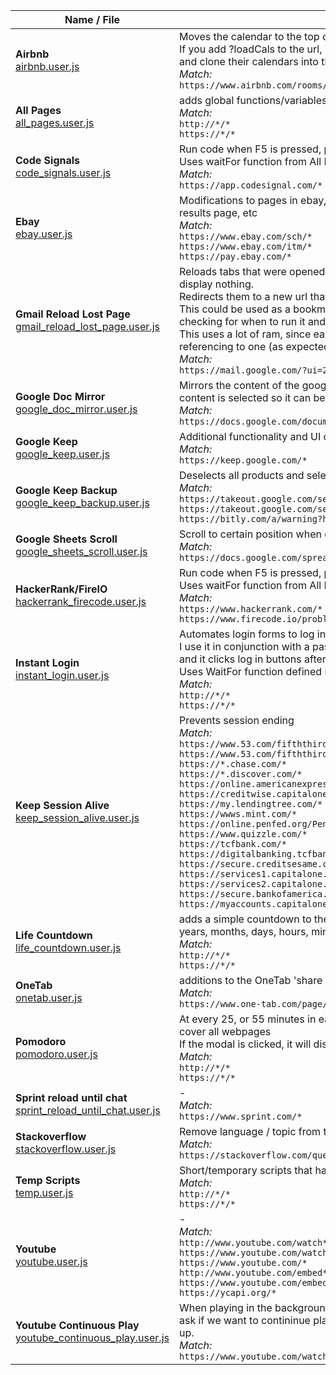 | Name / File | Description / Match |
|---|---|
| **Airbnb**<br>[airbnb.user.js](../master/airbnb.user.js "Airbnb") | Moves the calendar to the top of the page to be able to see availability easily<br>If you add ?loadCals to the url, it will load all the links in the 'rooms' array,<br>and clone their calendars into the main page to have them all in one<br>_Match:_<br>``https://www.airbnb.com/rooms/*``
| **All Pages**<br>[all_pages.user.js](../master/all_pages.user.js "All Pages") | adds global functions/variables, other scripts depend on these<br>_Match:_<br>``http://*/*``<br>``https://*/*``
| **Code Signals**<br>[code_signals.user.js](../master/code_signals.user.js "Code Signals") | Run code when F5 is pressed, prevent reload, and handle how output is displayed<br>Uses waitFor function from All Pages script<br>_Match:_<br>``https://app.codesignal.com/*``
| **Ebay**<br>[ebay.user.js](../master/ebay.user.js "Ebay") | Modifications to pages in ebay, filtering out results, loading delivery dates for items in results page, etc<br>_Match:_<br>``https://www.ebay.com/sch/*``<br>``https://www.ebay.com/itm/*``<br>``https://pay.ebay.com/*``
| **Gmail Reload Lost Page**<br>[gmail_reload_lost_page.user.js](../master/gmail_reload_lost_page.user.js "Gmail Reload Lost Page") | Reloads tabs that were opened from another gmail window and lost reference to it and now display nothing\.<br>Redirects them to a new url that works, matching the email ID<br>This could be used as a bookmarklet instead as well, just using the redirection without checking for when to run it and doing it manually as needed<br>This uses a lot of ram, since each tab reloads a whole new Gmail page instead of all referencing to one \(as expected, but keep it in mind\)<br>_Match:_<br>``https://mail.google.com/?ui=2&view=btop*``
| **Google Doc Mirror**<br>[google_doc_mirror.user.js](../master/google_doc_mirror.user.js "Google Doc Mirror") | Mirrors the content of the google doc in a new window\. If the window is clicked the whole content is selected so it can be copied easily<br>_Match:_<br>``https://docs.google.com/document/d/*``
| **Google Keep**<br>[google_keep.user.js](../master/google_keep.user.js "Google Keep") | Additional functionality and UI changes for Google Keep<br>_Match:_<br>``https://keep.google.com/*``
| **Google Keep Backup**<br>[google_keep_backup.user.js](../master/google_keep_backup.user.js "Google Keep Backup") | Deselects all products and selects Google Keep to back it up<br>_Match:_<br>``https://takeout.google.com/settings/takeout``<br>``https://takeout.google.com/settings/takeout/``<br>``https://bitly.com/a/warning?hash=2QQtLmu*``
| **Google Sheets Scroll**<br>[google_sheets_scroll.user.js](../master/google_sheets_scroll.user.js "Google Sheets Scroll") | Scroll to certain position when google sheet loads<br>_Match:_<br>``https://docs.google.com/spreadsheets/d/1vctvEcsYrLRACOhMfd9ThbRTbVTmZGwD9p5qIcQNBwQ/*``
| **HackerRank/FireIO**<br>[hackerrank_firecode.user.js](../master/hackerrank_firecode.user.js "HackerRank/FireIO") | Run code when F5 is pressed, prevent reload, and handle how output is displayed<br>Uses waitFor function from All Pages script<br>_Match:_<br>``https://www.hackerrank.com/*``<br>``https://www.firecode.io/problems/index``
| **Instant Login**<br>[instant_login.user.js](../master/instant_login.user.js "Instant Login") | Automates login forms to log in automatically to pages\.<br>I use it in conjunction with a password manager \(LastPass\),<br>and it clicks log in buttons after LastPass fills up the required fields<br>Uses WaitFor function defined in All Pages script<br>_Match:_<br>``http://*/*``<br>``https://*/*``
| **Keep Session Alive**<br>[keep_session_alive.user.js](../master/keep_session_alive.user.js "Keep Session Alive") | Prevents session ending<br>_Match:_<br>``https://www.53.com/fifththird/html/session-timeout-warning-update.html``<br>``https://www.53.com/fifththird/html/session-timeout-warning.html``<br>``https://*.chase.com/*``<br>``https://*.discover.com/*``<br>``https://online.americanexpress.com/*``<br>``https://creditwise.capitalone.com/*``<br>``https://my.lendingtree.com/*``<br>``https://wwws.mint.com/*``<br>``https://online.penfed.org/PenFedOnline/*``<br>``https://www.quizzle.com/*``<br>``https://tcfbank.com/*``<br>``https://digitalbanking.tcfbank.com/*``<br>``https://secure.creditsesame.com/*``<br>``https://services1.capitalone.com/*``<br>``https://services2.capitalone.com/*``<br>``https://secure.bankofamerica.com/*``<br>``https://myaccounts.capitalone.com/*``
| **Life Countdown**<br>[life_countdown.user.js](../master/life_countdown.user.js "Life Countdown") | adds a simple countdown to the bottom corner of every page, that counts down how many years, months, days, hours, minutes, seconds until a specified date<br>_Match:_<br>``http://*/*``<br>``https://*/*``
| **OneTab**<br>[onetab.user.js](../master/onetab.user.js "OneTab") | additions to the OneTab 'share as website' page<br>_Match:_<br>``https://www.one-tab.com/page/*``
| **Pomodoro**<br>[pomodoro.user.js](../master/pomodoro.user.js "Pomodoro") | At every 25, or 55 minutes in each hour, it will add a black modal with a 5 minute timer to cover all webpages<br>If the modal is clicked, it will dissapear briefly, it will also open a google keep TO\-DO list<br>_Match:_<br>``http://*/*``<br>``https://*/*``
| **Sprint reload until chat**<br>[sprint_reload_until_chat.user.js](../master/sprint_reload_until_chat.user.js "Sprint reload until chat") | \-<br>_Match:_<br>``https://www.sprint.com/*``
| **Stackoverflow**<br>[stackoverflow.user.js](../master/stackoverflow.user.js "Stackoverflow") | Remove language / topic from title so it won't be cluttered<br>_Match:_<br>``https://stackoverflow.com/questions*``
| **Temp Scripts**<br>[temp.user.js](../master/temp.user.js "Temp Scripts") | Short/temporary scripts that having a separate page for each seems overkill<br>_Match:_<br>``http://*/*``<br>``https://*/*``
| **Youtube**<br>[youtube.user.js](../master/youtube.user.js "Youtube") | \-<br>_Match:_<br>``http://www.youtube.com/watch*``<br>``https://www.youtube.com/watch*``<br>``https://www.youtube.com/*``<br>``http://www.youtube.com/embed*``<br>``https://www.youtube.com/embed*``<br>``https://ycapi.org/*``
| **Youtube Continuous Play**<br>[youtube_continuous_play.user.js](../master/youtube_continuous_play.user.js "Youtube Continuous Play") | When playing in the background for a long time, youtube will eventually stop the video and<br>ask if we want to contininue playing\. This will click yes automatically when the dialog shows up\.<br>_Match:_<br>``https://www.youtube.com/watch*``
